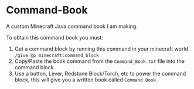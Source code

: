 # Command-Book
A custom Minecraft Java command book I am making.

To obtain this command book you must:
1. Get a command block by running this command in your minecraft world ```/give @p minecraft:command_block```
2. Copy/Paste the book command from the ```Command_Book.txt``` file into the command block
3. Use a button, Lever, Redstone Block/Torch, etc to power the command block, this will give you a written book called ```Command Book```
